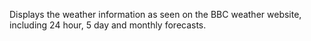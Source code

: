 Displays the weather information as seen on the BBC weather website, including 24 hour, 5 day and monthly forecasts.